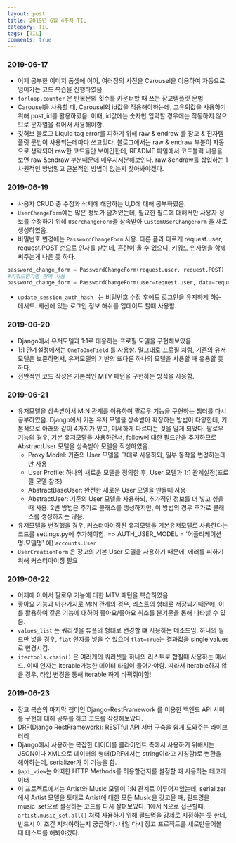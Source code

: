 ```yaml
---
layout: post
title: 2019년 6월 4주차 TIL 
category: TIL
tags: [TIL]
comments: true
---
```




### 2019-06-17

- 어제 공부한 이미지 폼셋에 이어, 여러장의 사진을 Carousel을 이용하여 자동으로 넘어가는 코드 복습을 진행하였음. 
- `forloop.counter` 은 반복문의 횟수를 카운터할 때 쓰는 장고템플릿 문법
- Carousel을 사용할 때, Carousel의 id값을 적용해야하는데, 고유의값을 사용하기 위해 post_id를 활용하였음. 이때, id값에는 숫자만  입력할 경우에는 작동하지 않으므로 문자열을 섞어서 사용해야함.
- 깃허브 블로그 Liquid tag error를 피하기 위해 raw & endraw 를  장고 & 진자템플릿 문법이 사용되는데마다 쓰고있다. 블로그에서는 raw & endraw 부분이 자동으로 생략되어 raw한 코드들만 보이긴한데, README 파일에서 코드블럭 내용을 보면 raw &endraw 부분때문에 매우지저분해보인다. raw &endraw를 삽입하는 1차원적인 방법말고 근본적인 방법이 없는지 찾아봐야겠다.



### 2019-06-19

- 사용자  CRUD 중 수정과 삭제에 해당하는 U,D에 대해 공부하였음.
- `UserChangeForm`에는 많은 정보가 담겨있는데, 필요한 필드에 대해서만 사용자 정보를 수정하기 위해 `UserchangeForm`을 상속받아 `CustomUserChangeForm` 을 새로 생성하였음.
- 비밀번호 변경에는 `PasswordChangeForm`  사용. 다른 폼과 다르게 request.user, request.POST 순으로 인자를 받는데, 혼란이 올 수 있으니, 키워드 인자명을 함께 써주는게 나은 듯 하다.

```python
password_change_form = PasswordChangeForm(request.user, request.POST)
#키워드인자명 함께 사용
password_change_form = PasswordChangeForm(user=request.user, data=request.POST)
```

- `update_session_auth_hash	` 는 비밀번호 수정 후에도 로그인을 유지하게 하는 메서드. 세션에 있는 로그인 정보 해쉬를 업데이트 할때 사용함.



### 2019-06-20

- Django에서 유저모델과 1:1로 대응하는 프로필 모델을 구현해보았음.
- 1:1 관계설정에서는 `OneToOneField` 를 사용함. 말그대로 프로필 처럼, 기존의 유저모델은 보존하면서, 유저모델의 기반의 또다른 하나의 모델을 사용할 때 유용할 듯 하다.
- 전반적인 코드 작성은 기본적인 MTV 패턴을 구현하는 방식을 사용함.



### 2019-06-21

- 유저모델을 상속받아서 M:N 관계를 이용하여 팔로우 기능을 구현하는 챕터를 다시 공부하였음. Django에서 기본 유저 모델을 상속받아 확장하는 방법이 다양한데, 기본적으로 아래와 같이 4가지가 있고, 미세하게 다르다는 것을 알게 되었다. 팔로우 기능의 경우, 기본 유저모델을 사용하면서, follow에 대한 필드만을 추가하므로 AbstractUser 모델을 상속받아 모델을 작성하였음.
  - Proxy Model: 기존의 User 모델을 그대로 사용하되, 일부 동작을 변경하는데만 사용
  - User Profile: 하나의 새로운 모델을 정의한 후, User 모델과 1:1 관계설정(프로필 모델 참조)
  - AbstractBaseUser: 완전한 새로운  User 모델을 만들때 사용
  - AbstractUser: 기존의 User 모델을 사용하되, 추가적인 정보를 더 넣고 싶을 때 사용. 2번 방법은 추가로 클래스를 생성하지만, 이 방법의 경우 추가로 클래스를 생성하지는 않음.
- 유저모델을 변경했을 경우, 커스터마이징된 유저모델을 기본유저모델로 사용한다는 코드를 settings.py에 추가해야함. => AUTH_USER_MODEL = '어플리케이션명.모델명'  예) `accounts.User`
- `UserCreationForm` 은 장고의 기본 User 모델을 사용하기 때문에,  에러를 피하기 위해 커스터마이징 필요



### 2019-06-22

- 어제에 이어서 팔로우 기능에 대한 MTV 패턴을 복습하였음.
- 좋아요 기능과 마찬가지로 M:N 관계의 경우, 리스트의 형태로 저장되기때문에, 이를 활용하여 같은 기능에 대하여 좋아요/좋아요 취소를 분기문을 통해 나타낼 수 있음.
- `values_list` 는 쿼리셋을 튜플의 형태로 변경할 떄 사용하는 메소드임. 하나의 필드만 넣을 경우, `flat` 인자를 넣을 수 있으며 `flat=True`는 결과값을 single values로 변경시킴.
- `itertools.chain()` 은 여러개의 쿼리셋을 하나의 리스트로 합칠때 사용하는 메서드. 이때 인자는 iterable가능한 데이터 타입이 들어가야함. 따라서 iterable하지 않을 경우, 타입 변경을 통해 iterable 하게 바꿔줘야함!



### 2019-06-23

- 장고 복습의 마지막 챕터인 Django-RestFramework 를 이용한 백엔드 API 서버를 구현에 대해 공부를 하고 코드를 작성해보았다.
- DRF(Django RestFramework): RESTful API 서버 구축을 쉽게 도와주는 라이브러리
- Django에서 사용하는 복잡한 데이터를 클라이언트 측에서 사용하기 위해서는 JSON이나 XML으로 데이터의 형태(DRF에서는 string이라고 지칭함)로 변환을 해야하는데, serializer가 이 기능을 함.
- `@api_view`는 어떠한 HTTP Methods를 허용할건지를 설정할 때 사용하는 데코레이터
- 이 프로젝트에서는 Artist와 Music 모델이 1:N 관계로 이루어져있는데, serializer에서 Artist 모델을 토대로 Artist에 대한 모든 Music을 갖고올 때, 필드명을 music_set으로 설정하는 코드를 다시 살펴보았다. 1에서 N으로 접근할때, `artist.music_set.all()` 처럼 사용하기 위해 필드명을 강제로 지정하는 듯 한데, 반드시 이 조건 지켜야하는지 궁금하다. 내일 다시 장고 프로젝트를 새로만들어볼 때 테스트를 해봐야겠다.

